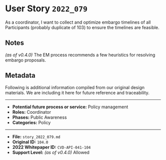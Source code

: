 
# User Story `2022_079` #

<!-- story-start -->As a coordinator, I want to collect and optimize embargo timelines of all Participants (probably duplicate of 103) to ensure the timelines are feasible.<!-- story-end -->

## Notes ##

*(as of v0.4.0)*
The EM process recommends a few heuristics for resolving embargo proposals.

## Metadata ##

Following is additional information compiled from our original design materials.
We are including it here for future reference and traceability.

---

- **Potential future process or service:** Policy management
- **Roles:** Coordinator
- **Phases:** Public Awareness
- **Categories:** Policy

---

- **File:** `story_2022_079.md`
- **Original ID:** `104.0`
- **2022 Whitepaper ID:** `CVD-API-041-104`
- **Support Level:** *(as of v0.4.0)* Allowed
